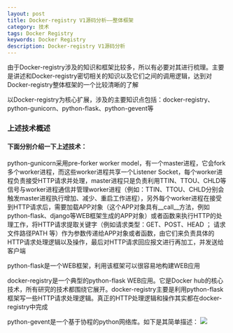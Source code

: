 ```yaml
---
layout: post
title: Docker-registry V1源码分析——整体框架
category: 技术
tags: Docker Registry
keywords: Docker Registry
description: Docker-registry V1源码分析
---
```


由于Docker-registry涉及的知识和框架比较多，所以有必要对其进行梳理。主要是讲述和Docker-registry密切相关的知识以及它们之间的调用逻辑，达到对Docker-registry整体框架的一个比较清晰的了解

以Docker-registry为核心扩展，涉及的主要知识点包括：docker-registry、python-gunicorn、python-flask、python-gevent等

### 上述技术概述
#### 下面分别介绍一下上述技术：
python-gunicorn采用pre-forker worker model，有一个master进程，它会fork多个worker进程，而这些worker进程共享一个Listener Socket，每个worker进程负责接受HTTP请求并处理，master进程只是负责利用TTIN、TTOU、CHLD等信号与worker进程通信并管理worker进程（例如：TTIN、TTOU、CHLD分别会触发master进程执行增加、减少、重启工作进程），另外每个worker进程在接受到HTTP请求后，需要加载APP对象（这个APP对象具有__call__方法，例如python-flask、django等WEB框架生成的APP对象）或者函数来执行HTTP的处理工作，将HTTP请求提取关键字（例如请求类型：GET、POST、HEAD ； 请求文件路径PATH 等）作为参数传递给APP对象或者函数，由它们来负责具体的HTTP请求处理逻辑以及操作，最后对HTTP请求回应报文进行再加工，并发送给客户端

python-flask是一个WEB框架，利用该框架可以很容易地构建WEB应用

docker-registry是一个典型的python-flask WEB应用。它是Docker hub的核心技术，所有研究的技术都围绕它展开。docker-registry主要是利用python-flask框架写一些HTTP请求处理逻辑。真正的HTTP处理逻辑和操作其实都在docker-registry中完成

python-gevent是一个基于协程的python网络库。如下是其简单描述：
![](/public/img/docker-registy/1.png)






